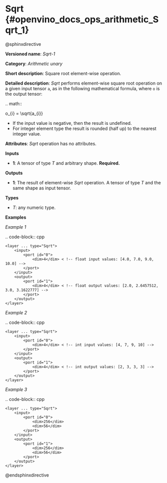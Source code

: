 # Sqrt {#openvino_docs_ops_arithmetic_Sqrt_1}

@sphinxdirective

**Versioned name**: *Sqrt-1*

**Category**: *Arithmetic unary*

**Short description**: Square root element-wise operation.

**Detailed description**: *Sqrt* performs element-wise square root operation on a given input tensor ``a``, as in the following mathematical formula, where ``o`` is the output tensor:

.. math::

   o_{i} = \sqrt{a_{i}}

* If the input value is negative, then the result is undefined.
* For integer element type the result is rounded (half up) to the nearest integer value.

**Attributes**: *Sqrt* operation has no attributes.

**Inputs**

* **1**: A tensor of type *T* and arbitrary shape. **Required.**

**Outputs**

* **1**: The result of element-wise *Sqrt* operation. A tensor of type *T* and the same shape as input tensor.

**Types**

* *T*: any numeric type.


**Examples**

*Example 1*

.. code-block:: cpp

    <layer ... type="Sqrt">
        <input>
            <port id="0">
                <dim>4</dim> < !-- float input values: [4.0, 7.0, 9.0, 10.0] -->
            </port>
        </input>
        <output>
            <port id="1">
                <dim>4</dim> < !-- float output values: [2.0, 2.6457512, 3.0, 3.1622777] -->
            </port>
        </output>
    </layer>

*Example 2*

.. code-block:: cpp

    <layer ... type="Sqrt">
        <input>
            <port id="0">
                <dim>4</dim> < !-- int input values: [4, 7, 9, 10] -->
            </port>
        </input>
        <output>
            <port id="1">
                <dim>4</dim> < !-- int output values: [2, 3, 3, 3] -->
            </port>
        </output>
    </layer>


*Example 3*

.. code-block:: cpp

    <layer ... type="Sqrt">
        <input>
            <port id="0">
                <dim>256</dim>
                <dim>56</dim>
            </port>
        </input>
        <output>
            <port id="1">
                <dim>256</dim>
                <dim>56</dim>
            </port>
        </output>
    </layer>


@endsphinxdirective
